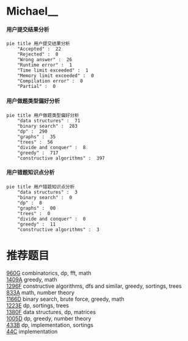 # Michael__

<!-- tabs:start -->



#### **用户提交结果分析**

```mermaid
pie title 用户提交结果分析
    "Accepted" :  22
    "Rejected" :  0
    "Wrong answer" :  26
    "Runtime error" :  1
    "Time limit exceeded" :  1
    "Memory limit exceeded" :  0
    "Compilation error" :  0
    "Partial" :  0
```

#### **用户做题类型偏好分析**

```mermaid
pie title 用户做题类型偏好分析
    "data structures" :  71
    "binary search" :  283
    "dp" :  290
    "graphs" :  35
    "trees" :  56
    "divide and conquer" :  8
    "greedy" :  717
    "constructive algorithms" :  397
```
#### **用户错题知识点分析**

```mermaid
pie title 用户错题知识点分析
    "data structures" :  3
    "binary search" :  0
    "dp" :  8
    "graphs" :  00
    "trees" :  0
    "divide and conquer" :  0
    "greedy" :  11
    "constructive algorithms" :  3
```



<!-- tabs:end -->
# 推荐题目
[960G](https://codeforces.com/contest/960/problem/G)		combinatorics,
                        dp,
                        fft,
                        math		  
[1409A](https://codeforces.com/contest/1409/problem/A)		greedy,
                        math		  
[1296F](https://codeforces.com/contest/1296/problem/F)		constructive algorithms,
                        dfs and similar,
                        greedy,
                        sortings,
                        trees		  
[833A](https://codeforces.com/contest/833/problem/A)		math,
                        number theory		  
[1166D](https://codeforces.com/contest/1166/problem/D)		binary search,
                        brute force,
                        greedy,
                        math		  
[1223E](https://codeforces.com/contest/1223/problem/E)		dp,
                        sortings,
                        trees		  
[1380F](https://codeforces.com/contest/1380/problem/F)		data structures,
                        dp,
                        matrices		  
[1005D](https://codeforces.com/contest/1005/problem/D)		dp,
                        greedy,
                        number theory		  
[433B](https://codeforces.com/contest/433/problem/B)		dp,
                        implementation,
                        sortings		  
[44C](https://codeforces.com/contest/44/problem/C)		implementation		  
